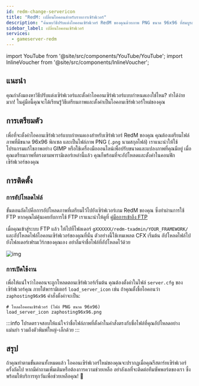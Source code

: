 ```yaml
---
id: redm-change-servericon
title: "RedM: เปลี่ยนไอคอนสำหรับรายการเซิร์ฟเวอร์"
description: "ค้นพบวิธีปรับแต่งไอคอนเซิร์ฟเวอร์ RedM ของคุณด้วยภาพ PNG ขนาด 96x96 ที่สมบูรณ์แบบเพื่อรูปลักษณ์ที่ไม่เหมือนใคร → เรียนรู้เพิ่มเติมตอนนี้"
sidebar_label: เปลี่ยนไอคอนเซิร์ฟเวอร์
services:
  - gameserver-redm
---
```


import YouTube from '@site/src/components/YouTube/YouTube';
import InlineVoucher from '@site/src/components/InlineVoucher';

## แนะนำ
คุณกำลังมองหาวิธีปรับแต่งเซิร์ฟเวอร์และตั้งค่าไอคอนเซิร์ฟเวอร์แบบกำหนดเองใช่ไหม? ทำได้ง่ายมาก! ในคู่มือนี้คุณจะได้เรียนรู้วิธีเตรียมภาพและตั้งค่าเป็นไอคอนเซิร์ฟเวอร์ใหม่ของคุณ

<InlineVoucher />

## การเตรียมตัว
เพื่อที่จะตั้งค่าไอคอนเซิร์ฟเวอร์แบบกำหนดเองสำหรับเซิร์ฟเวอร์ RedM ของคุณ คุณต้องเตรียมไฟล์ภาพที่มีขนาด 96x96 พิกเซล และเป็นไฟล์ภาพ PNG (`.png` นามสกุลไฟล์) เราแนะนำให้ใช้โปรแกรมแก้ไขภาพอย่าง GIMP หรือใช้เครื่องมือออนไลน์เพื่อปรับขนาดและแปลงภาพที่คุณมีอยู่ เมื่อคุณเตรียมภาพที่ตรงตามพารามิเตอร์เหล่านี้แล้ว คุณก็พร้อมที่จะอัปโหลดและตั้งค่าในคอนฟิกเซิร์ฟเวอร์ของคุณ

## การติดตั้ง

### การอัปโหลดไฟล์

ขั้นตอนถัดไปคือการอัปโหลดภาพที่เตรียมไว้ไปยังเซิร์ฟเวอร์เกม RedM ของคุณ ซึ่งทำผ่านการใช้ FTP หากคุณไม่คุ้นเคยกับการใช้ FTP เราแนะนำให้ดูที่ [คู่มือการเข้าถึง FTP](gameserver-ftpaccess.md)

เมื่อคุณเข้าสู่ระบบ FTP แล้ว ให้ไปที่โฟลเดอร์ `gXXXXXX/redm-txadmin/YOUR_FRAMEWORK/` และอัปโหลดไฟล์ไอคอนเซิร์ฟเวอร์ของคุณที่นั่น ตัวอย่างนี้ใช้เทมเพลต CFX เริ่มต้น อัปโหลดไฟล์ไปยังโฟลเดอร์เฟรมเวิร์กของคุณเอง อย่าลืมจำชื่อไฟล์ที่อัปโหลดไว้ด้วย

![img](https://screensaver01.zap-hosting.com/index.php/s/XyxtsR2FbmjD6SM/download)

### การเปิดใช้งาน

เพื่อให้แน่ใจว่าไอคอนจะถูกโหลดตอนเซิร์ฟเวอร์เริ่มต้น คุณต้องตั้งค่าในไฟล์ `server.cfg` ของเซิร์ฟเวอร์คุณ ภายใต้พารามิเตอร์ `load_server_icon` เช่น ถ้าคุณตั้งชื่อไอคอนว่า `zaphosting96x96` คำสั่งตั้งค่าจะเป็น:

```
# โหลดไอคอนเซิร์ฟเวอร์ (ไฟล์ PNG ขนาด 96x96)
load_server_icon zaphosting96x96.png
```

:::info
โปรดตรวจสอบให้แน่ใจว่าชื่อไฟล์ภาพที่ตั้งค่าในคำสั่งตรงกับชื่อไฟล์ที่คุณอัปโหลดอย่างแม่นยำ รวมถึงตัวพิมพ์ใหญ่-เล็กด้วย
:::

## สรุป

ถ้าคุณทำตามขั้นตอนทั้งหมดแล้ว ไอคอนเซิร์ฟเวอร์ใหม่ของคุณจะปรากฏเมื่อคุณรีสตาร์ทเซิร์ฟเวอร์ครั้งถัดไป หากมีคำถามเพิ่มเติมหรือต้องการความช่วยเหลือ อย่าลังเลที่จะติดต่อทีมซัพพอร์ตของเรา ซึ่งพร้อมให้บริการทุกวันเพื่อช่วยเหลือคุณ! 🙂

<InlineVoucher />